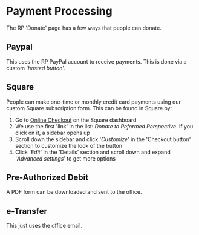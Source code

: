 # Payment Processing

The RP 'Donate' page has a few ways that people can donate.

## Paypal

This uses the RP PayPal account to receive payments. This is done via a custom '*hosted button*'.

## Square

People can make one-time or monthly credit card payments using our custom Square subscription form. This can be found in Square by:
1. Go to [Online Checkout](https://squareup.com/dashboard/ecom/online-checkout/checkout-links) on the Square dashboard
2. We use the first 'link' in the list: *Donate to Reformed Perspective*. If you click on it, a sidebar opens up
3. Scroll down the sidebar and click '*Customize*' in the 'Checkout button' section to customize the look of the button
4. Click '*Edit*' in the 'Details' section and scroll down and expand '*Advanced settings*' to get more options

## Pre-Authorized Debit

A PDF form can be downloaded and sent to the office.

## e-Transfer

This just uses the office email.
